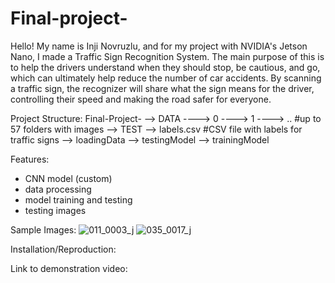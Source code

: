 # Final-project-
Hello! My name is Inji Novruzlu, and for my project with NVIDIA's Jetson Nano, I made a Traffic Sign Recognition System. The main purpose of this is to help the drivers understand when they should stop, be cautious, and go, which can ultimately help reduce the number of car accidents. By scanning a traffic sign, the recognizer will share what the sign means for the driver, controlling their speed and making the road safer for everyone. 

Project Structure:
Final-Project-
--> DATA
----> 0
----> 1
----> .. #up to 57 folders with images
--> TEST
--> labels.csv #CSV file with labels for traffic signs
--> loadingData
--> testingModel
--> trainingModel

Features:
- CNN model (custom)
- data processing
- model training and testing
- testing images

Sample Images:
![011_0003_j](https://github.com/injin26/Final-project-/assets/160586237/42fef122-e479-4386-b6dc-b51ae4863953)
![035_0017_j](https://github.com/injin26/Final-project-/assets/160586237/536844c4-6c36-451b-8f25-1e00b5a26a84)

Installation/Reproduction:


Link to demonstration video:
